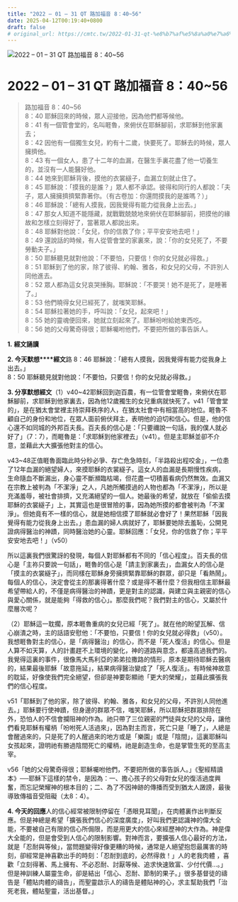 ```yaml
---
title: "2022 – 01 – 31 QT 路加福音 8：40~56"
date: 2025-04-12T00:19:40+0800
draft: false
# original_url: https://cmtc.tw/2022-01-31-qt-%e8%b7%af%e5%8a%a0%e7%a6%8f%e9%9f%b3-8%ef%bc%9a4056
---
```


![2022 – 01 – 31 QT 路加福音 8：40\~56](/images/qt.jpg   "2022 – 01 – 31 QT 路加福音 8：40\~56")

# 2022 – 01 – 31 QT 路加福音 8：40\~56

> 路加福音 8：40\~56  
> 8：40 耶穌回來的時候，眾人迎接他，因為他們都等候他。  
> 8：41 有一個管會堂的，名叫睚魯，來俯伏在耶穌腳前，求耶穌到他家裏去；  
> 8：42 因他有一個獨生女兒，約有十二歲，快要死了。耶穌去的時候，眾人擁擠他。  
> 8：43 有一個女人，患了十二年的血漏，在醫生手裏花盡了他一切養生的，並沒有一人能醫好他。  
> 8：44 她來到耶穌背後，摸他的衣裳繸子，血漏立刻就止住了。  
> 8：45 耶穌說：「摸我的是誰？」眾人都不承認。彼得和同行的人都說：「夫子，眾人擁擁擠擠緊靠著你。（有古卷加：你還問摸我的是誰嗎？）」  
> 8：46 耶穌說：「總有人摸我，因我覺得有能力從我身上出去。」  
> 8：47 那女人知道不能隱藏，就戰戰兢兢地來俯伏在耶穌腳前，把摸他的緣故和怎樣立刻得好了，當著眾人都說出來。  
> 8：48 耶穌對他說：「女兒，你的信救了你；平平安安地去吧！」  
> 8：49 還說話的時候，有人從管會堂的家裏來，說：「你的女兒死了，不要勞動夫子。」  
> 8：50 耶穌聽見就對他說：「不要怕，只要信！你的女兒就必得救。」  
> 8：51 耶穌到了他的家，除了彼得、約翰、雅各，和女兒的父母，不許別人同他進去。  
> 8：52 眾人都為這女兒哀哭捶胸。耶穌說：「不要哭！她不是死了，是睡著了。」  
> 8：53 他們曉得女兒已經死了，就嗤笑耶穌。  
> 8：54 耶穌拉著她的手，呼叫說：「女兒，起來吧！」  
> 8：55 她的靈魂便回來，她就立刻起來了。耶穌吩咐給她東西吃。  
> 8：56 她的父母驚奇得很；耶穌囑咐他們，不要把所做的事告訴人。

**1.** **經文誦讀**

**2. 今天默想****經文**路 8：46 耶穌說：「總有人摸我，因我覺得有能力從我身上出去。」  
8：50 耶穌聽見就對他說：「不要怕，只要信！你的女兒就必得救。」

**3. 分享默想經文**（1）v40\~42耶穌回到迦百農，有一位管會堂睚魯，來俯伏在耶穌腳前，求耶穌到他家裏去，因為他12歲獨生的女兒重病就快死了。v41「管會堂的」，是在猶太會堂裡主持崇拜秩序的人，在猶太社會中有相當高的地位。睚魯不顧自己的身份和地位，在眾人面前俯伏拜主，表明他的迫切和信心。但是，他的信心還不如同城的外邦百夫長。百夫長的信心是：「只要禰說一句話，我的僕人就必好了」（7：7），而睚魯是：「求耶穌到他家裡去」（v41）。但是主耶穌並卻不介意，並藉此大大擴張他對主的信心。

v43\~48正值睚魯面臨此時分秒必爭、存亡危急時刻，「半路殺出程咬金」，一位患了12年血漏的絕望婦人，來摸耶穌的衣裳繸子。這女人的血漏是長期慢性疾病，生命隨血不斷漏出，身心靈不斷瀕臨枯竭，但花盡一切積蓄看病仍然無效。血漏又在宗教上被判為「不潔淨」之人，凡她所觸摸過的人物也都為「不潔淨」，所以是充滿羞辱，被社會排擠，又充滿絕望的一個人。她最後的希望，就放在「偷偷去摸耶穌的衣裳繸子」上，其實這也是很冒險的事，因為她所摸的都會被判為「不潔淨」。但她竟有不一樣的信心，就是她相信摸了耶穌就必會好了！果然耶穌「因我覺得有能力從我身上出去。」患血漏的婦人病就好了，耶穌要她除去羞恥，公開見證病得醫治的神蹟，同時醫治她的心靈。耶穌回應：「女兒，你的信救了你；平平安安地去吧！」（v50）

所以這裏我們很驚訝的發現，每個人對耶穌都有不同的「信心程度」。百夫長的信心是「主祢只要說一句話」，睚魯的信心是「請主到家裏去」，血漏女人的信心是「摸主的衣裳繸子」，而同樣在耶穌身旁擁擠緊靠耶穌的群眾，卻只是「看熱鬧」。每個人的信心，決定會從主的那裏得著什麼？或是得不著什麼？但我相信主耶穌最希望帶給人的，不僅是病得醫治的神蹟，更是對主的認識，與建立與主親密的信心與愛心關係，就是能夠「得救的信心」。那麼我們呢？我們對主的信心，又屬於什麼層次呢？

（2）耶穌這一耽擱，原本睚魯重病的女兒已經「死了」。就在他的盼望瓦解、信心崩潰之時，主的話語安慰他：「不要怕，只要信！你的女兒就必得救」（v50）。我想睚魯對主的信心，是「病得醫治」的信心，而不是「死人復活」的信心。但是人算不如天算，人的計畫趕不上環境的變化，神的道路與意念，都遠高過我們的。我覺得這裏的事件，很像馬大馬利亞的弟弟拉撒路的情形，原本是期待耶穌去醫病的，結果最後耶穌「故意拖延」，結果病得醫治變成了「死人復活」。有時候神故意的耽延，好像使我們完全絕望，但卻是神要彰顯祂「更大的榮耀」，並藉此擴張我們的信心程度。

v51「耶穌到了他的家，除了彼得、約翰、雅各，和女兒的父母，不許別人同他進去。」耶穌要行使神蹟，但身邊的群眾不信，嗤笑耶穌，所以耶穌把群眾排除在外，恐怕人的不信會攔阻神的作為。祂只帶了三位親密的門徒與女兒的父母，讓他們看見耶穌有權柄「吩咐死人活過來」，因為對主而言，死亡只是「睡了」，人總是會醒過來的，只是死了的人醒過來的地方或是「樂園」或是「陰間」，這裏耶穌叫女孩起來，證明祂有勝過陰間死亡的權柄，祂是創造生命，也是掌管生死的至高主宰。

v56「她的父母驚奇得很；耶穌囑咐他們，不要把所做的事告訴人。」《聖經精讀本》──耶穌下這樣的禁令，是因為：一、擔心孩子的父母對女兒的復活過度興奮，而忘記榮耀神的根本目的；二、為了不因神跡的傳播而受到猶太人譭謗，最後導致傳福音受阻礙（太8：4）。

**4. 今天的回應**人的信心經常被限制停留在「憑眼見耳聞」，在肉體裏作出判斷反應。但是神總是希望「擴張我們信心的深度廣度」，好叫我們更認識神的偉大全能，不要被自己有限的信心所侷限，而是用更大的信心來經歷神的大作為。神是偉大全能的，但是會受到人信心的限制影響。對神而言，要擴張人信心最好的方法，就是「忍耐與等候」，當問題變得好像更糟的時候，通常是人絕望抱怨最厲害的時刻，卻經常是神喜歡出手的時刻：「忍耐到底的，必然得救！」人的老我肉體 ，喜歡「立刻得著、馬上擁有、不必忍耐、討厭等候、追求快速致富、少付代價…。」但是神訓練人屬靈生命，卻是結出「信心、忍耐、節制的果子。」很多基督徒的禱告是「體貼肉體的禱告」，而聖靈啟示人的禱告是體貼神的心，求主幫助我們「治死老我，體貼聖靈，活出基督。」